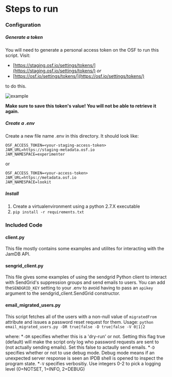 # Steps to run

### Configuration

##### Generate a token
You will need to generate a personal access token on the OSF to run this script. Visit:

- [https://staging.osf.io/settings/tokens/](https://staging.osf.io/settings/tokens/)  _or_
- [https://osf.io/settings/tokens/](https://osf.io/settings/tokens/)

to do this.

![example](https://raw.githubusercontent.com/CenterForOpenScience/lookit/develop/scripts/pat-example.png)

**Make sure to save this token's value! You will not be able to retrieve it again.**

##### Create a .env

Create a new file name .env in this directory. It should look like:

```
OSF_ACCESS_TOKEN=<your-staging-access-token>
JAM_URL=https://staging-metadata.osf.io
JAM_NAMESPACE=experimenter
```

or

```
OSF_ACCESS_TOKEN=<your-access-token>
JAM_URL=https://metadata.osf.io
JAM_NAMESPACE=lookit
```

##### Install

1. Create a virtualenvironment using a python 2.7.X executable
2. `pip install -r requirements.txt`

### Included Code

#### client.py

This file mostly contains some examples and utilites for interacting with the JamDB API.

#### sengrid_client.py

This file gives some examples of using the sendgrid Python client to interact with SendGrid's suppression groups and send emails to users. 
You can add the`SENDGRID_KEY` setting to your .env to avoid having to pass an `apikey` argument to the sendgrid_client.SendGrid constructor.

#### email_migrated_users.py

This script fetches all of the users with a non-null value of `migratedFrom` attribute and issues a password reset request for them. Usage:
`python email_migrated_users.py -DR true|false -D true|false -V 0|1|2`

where:
	*`-DR` specifies whether this is a 'dry-run' or not. Setting this flag true (default) will make the script only log who password requests are
	sent to (not actually sending emails). Set this false to actaully send emails.
	*`-D` specifies whether or not to use debug mode. Debug mode means if an unexpected server response is seen an IPDB shell is opened to inspect
	the program state.
	*`-V` specifies verbositiy. Use integers 0-2 to pick a logging level (0=NOTSET, 1=INFO, 2=DEBUG)



